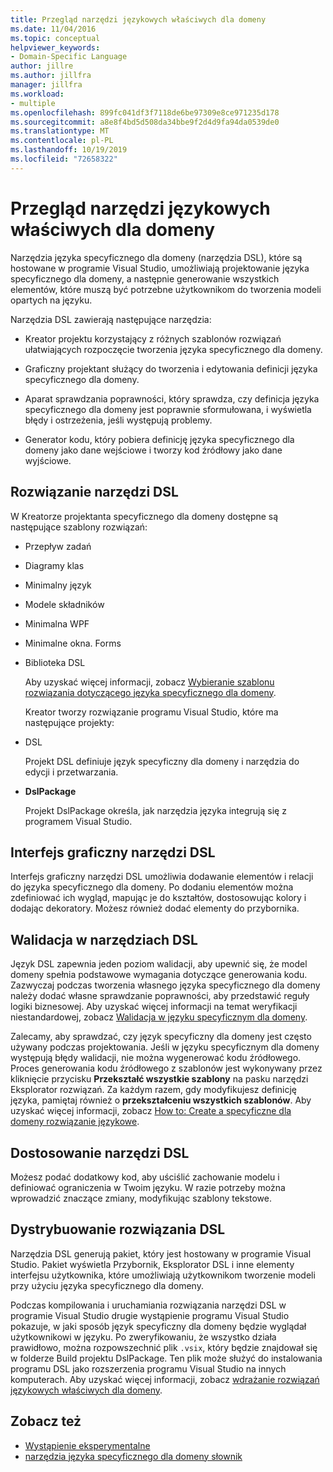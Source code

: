 ```yaml
---
title: Przegląd narzędzi językowych właściwych dla domeny
ms.date: 11/04/2016
ms.topic: conceptual
helpviewer_keywords:
- Domain-Specific Language
author: jillre
ms.author: jillfra
manager: jillfra
ms.workload:
- multiple
ms.openlocfilehash: 899fc041df3f7118de6be97309e8ce971235d178
ms.sourcegitcommit: a8e8f4bd5d508da34bbe9f2d4d9fa94da0539de0
ms.translationtype: MT
ms.contentlocale: pl-PL
ms.lasthandoff: 10/19/2019
ms.locfileid: "72658322"
---
```

# <a name="overview-of-domain-specific-language-tools"></a>Przegląd narzędzi językowych właściwych dla domeny
Narzędzia języka specyficznego dla domeny (narzędzia DSL), które są hostowane w programie Visual Studio, umożliwiają projektowanie języka specyficznego dla domeny, a następnie generowanie wszystkich elementów, które muszą być potrzebne użytkownikom do tworzenia modeli opartych na języku.

 Narzędzia DSL zawierają następujące narzędzia:

- Kreator projektu korzystający z różnych szablonów rozwiązań ułatwiających rozpoczęcie tworzenia języka specyficznego dla domeny.

- Graficzny projektant służący do tworzenia i edytowania definicji języka specyficznego dla domeny.

- Aparat sprawdzania poprawności, który sprawdza, czy definicja języka specyficznego dla domeny jest poprawnie sformułowana, i wyświetla błędy i ostrzeżenia, jeśli występują problemy.

- Generator kodu, który pobiera definicję języka specyficznego dla domeny jako dane wejściowe i tworzy kod źródłowy jako dane wyjściowe.

## <a name="the-dsl-tools-solution"></a>Rozwiązanie narzędzi DSL
 W Kreatorze projektanta specyficznego dla domeny dostępne są następujące szablony rozwiązań:

- Przepływ zadań

- Diagramy klas

- Minimalny język

- Modele składników

- Minimalna WPF

- Minimalne okna. Forms

- Biblioteka DSL

  Aby uzyskać więcej informacji, zobacz [Wybieranie szablonu rozwiązania dotyczącego języka specyficznego dla domeny](../modeling/choosing-a-domain-specific-language-solution-template.md).

  Kreator tworzy rozwiązanie programu Visual Studio, które ma następujące projekty:

- DSL

   Projekt DSL definiuje język specyficzny dla domeny i narzędzia do edycji i przetwarzania.

- **DslPackage**

   Projekt DslPackage określa, jak narzędzia języka integrują się z programem Visual Studio.

## <a name="the-dsl-tools-graphical-interface"></a>Interfejs graficzny narzędzi DSL
 Interfejs graficzny narzędzi DSL umożliwia dodawanie elementów i relacji do języka specyficznego dla domeny. Po dodaniu elementów można zdefiniować ich wygląd, mapując je do kształtów, dostosowując kolory i dodając dekoratory. Możesz również dodać elementy do przybornika.

## <a name="validation-in-dsl-tools"></a>Walidacja w narzędziach DSL
 Język DSL zapewnia jeden poziom walidacji, aby upewnić się, że model domeny spełnia podstawowe wymagania dotyczące generowania kodu. Zazwyczaj podczas tworzenia własnego języka specyficznego dla domeny należy dodać własne sprawdzanie poprawności, aby przedstawić reguły logiki biznesowej. Aby uzyskać więcej informacji na temat weryfikacji niestandardowej, zobacz [Walidacja w języku specyficznym dla domeny](../modeling/validation-in-a-domain-specific-language.md).

 Zalecamy, aby sprawdzać, czy język specyficzny dla domeny jest często używany podczas projektowania. Jeśli w języku specyficznym dla domeny występują błędy walidacji, nie można wygenerować kodu źródłowego. Proces generowania kodu źródłowego z szablonów jest wykonywany przez kliknięcie przycisku **Przekształć wszystkie szablony** na pasku narzędzi Eksplorator rozwiązań. Za każdym razem, gdy modyfikujesz definicję języka, pamiętaj również o **przekształceniu wszystkich szablonów**. Aby uzyskać więcej informacji, zobacz [How to: Create a specyficzne dla domeny rozwiązanie językowe](../modeling/how-to-create-a-domain-specific-language-solution.md).

## <a name="customization-of-dsl-tools"></a>Dostosowanie narzędzi DSL
 Możesz podać dodatkowy kod, aby uściślić zachowanie modelu i definiować ograniczenia w Twoim języku. W razie potrzeby można wprowadzić znaczące zmiany, modyfikując szablony tekstowe.

## <a name="distributing-your-dsl-solution"></a>Dystrybuowanie rozwiązania DSL
 Narzędzia DSL generują pakiet, który jest hostowany w programie Visual Studio. Pakiet wyświetla Przybornik, Eksplorator DSL i inne elementy interfejsu użytkownika, które umożliwiają użytkownikom tworzenie modeli przy użyciu języka specyficznego dla domeny.

 Podczas kompilowania i uruchamiania rozwiązania narzędzi DSL w programie Visual Studio drugie wystąpienie programu Visual Studio pokazuje, w jaki sposób język specyficzny dla domeny będzie wyglądał użytkownikowi w języku. Po zweryfikowaniu, że wszystko działa prawidłowo, można rozpowszechnić plik `.vsix`, który będzie znajdował się w folderze Build projektu DslPackage. Ten plik może służyć do instalowania programu DSL jako rozszerzenia programu Visual Studio na innych komputerach.  Aby uzyskać więcej informacji, zobacz [wdrażanie rozwiązań językowych właściwych dla domeny](msi-and-vsix-deployment-of-a-dsl.md).

## <a name="see-also"></a>Zobacz też

- [Wystąpienie eksperymentalne](../extensibility/the-experimental-instance.md)
- [narzędzia języka specyficznego dla domeny słownik](https://msdn.microsoft.com/ca5e84cb-a315-465c-be24-76aa3df276aa)
